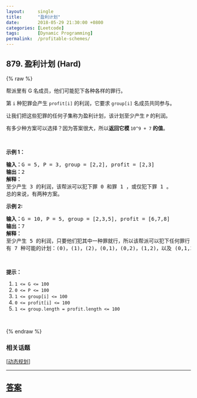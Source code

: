 ```yaml
---
layout:     single
title:      "盈利计划"
date:       2018-05-29 21:30:00 +0800
categories: [Leetcode]
tags:       [Dynamic Programming]
permalink:  /profitable-schemes/
---
```


## 879. 盈利计划 (Hard)

{% raw %}

<p>帮派里有 G 名成员，他们可能犯下各种各样的罪行。</p>

<p>第&nbsp;<code>i</code>&nbsp;种犯罪会产生&nbsp;<code>profit[i]</code>&nbsp;的利润，它要求&nbsp;<code>group[i]</code>&nbsp;名成员共同参与。</p>

<p>让我们把这些犯罪的任何子集称为盈利计划，该计划至少产生&nbsp;<code>P</code> 的利润。</p>

<p>有多少种方案可以选择？因为答案很大，所以<strong>返回它模&nbsp;</strong><code>10^9 + 7</code><strong>&nbsp;的值</strong>。</p>

<p>&nbsp;</p>

<p><strong>示例&nbsp;1：</strong></p>

<pre><strong>输入：</strong>G = 5, P = 3, group = [2,2], profit = [2,3]
<strong>输出：</strong>2
<strong>解释： </strong>
至少产生 3 的利润，该帮派可以犯下罪 0 和罪 1 ，或仅犯下罪 1 。
总的来说，有两种方案。
</pre>

<p><strong>示例&nbsp;2:</strong></p>

<pre><strong>输入：</strong>G = 10, P = 5, group = [2,3,5], profit = [6,7,8]
<strong>输出：</strong>7
<strong>解释：</strong>
至少产生 5 的利润，只要他们犯其中一种罪就行，所以该帮派可以犯下任何罪行 。
有 7 种可能的计划：(0)，(1)，(2)，(0,1)，(0,2)，(1,2)，以及 (0,1,2) 。
</pre>

<p>&nbsp;</p>

<p><strong>提示：</strong></p>

<ol>
	<li><code>1 &lt;= G &lt;= 100</code></li>
	<li><code>0 &lt;= P &lt;= 100</code></li>
	<li><code>1 &lt;= group[i] &lt;= 100</code></li>
	<li><code>0 &lt;= profit[i] &lt;= 100</code></li>
	<li><code>1 &lt;= group.length = profit.length &lt;= 100</code></li>
</ol>

<p>&nbsp;</p>

{% endraw %}

### 相关话题
  [[动态规划](https://github.com/openset/leetcode/tree/master/tag/dynamic-programming/README.md)]

---

## [答案](https://github.com/openset/leetcode/tree/master/problems/profitable-schemes)
